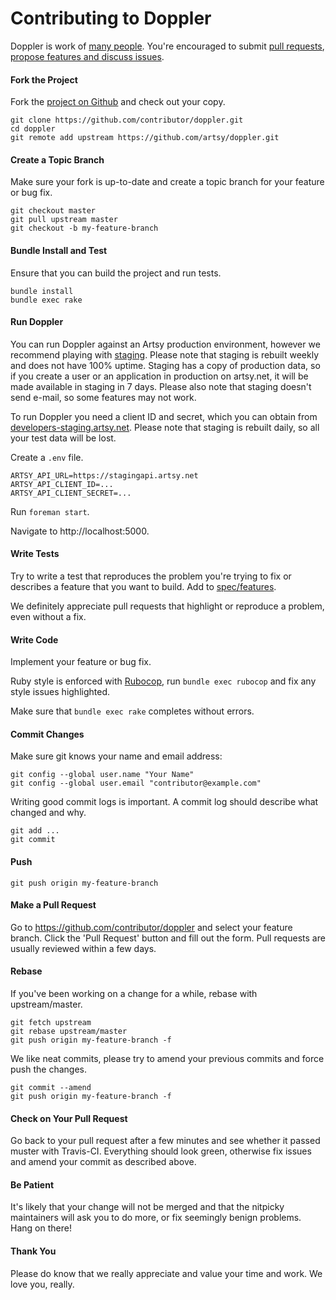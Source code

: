 Contributing to Doppler
=======================

Doppler is work of [many people](https://github.com/artsy/doppler/graphs/contributors). You're encouraged to submit [pull requests](https://github.com/artsy/doppler/pulls), [propose features and discuss issues](https://github.com/artsy/doppler/issues).

#### Fork the Project

Fork the [project on Github](https://github.com/artsy/doppler) and check out your copy.

```
git clone https://github.com/contributor/doppler.git
cd doppler
git remote add upstream https://github.com/artsy/doppler.git
```

#### Create a Topic Branch

Make sure your fork is up-to-date and create a topic branch for your feature or bug fix.

```
git checkout master
git pull upstream master
git checkout -b my-feature-branch
```

#### Bundle Install and Test

Ensure that you can build the project and run tests.

```
bundle install
bundle exec rake
```

#### Run Doppler

You can run Doppler against an Artsy production environment, however we recommend playing with [staging](https://stagingapi.artsy.net). Please note that staging is rebuilt weekly and does not have 100% uptime. Staging has a copy of production data, so if you create a user or an application in production on artsy.net, it will be made available in staging in 7 days. Please also note that staging doesn't send e-mail, so some features may not work.

To run Doppler you need a client ID and secret, which you can obtain from [developers-staging.artsy.net](https://developers-staging.artsy.net). Please note that staging is rebuilt daily, so all your test data will be lost.

Create a `.env` file.

```
ARTSY_API_URL=https://stagingapi.artsy.net
ARTSY_API_CLIENT_ID=...
ARTSY_API_CLIENT_SECRET=...
```

Run `foreman start`.

Navigate to http://localhost:5000.

#### Write Tests

Try to write a test that reproduces the problem you're trying to fix or describes a feature that you want to build. Add to [spec/features](spec/features).

We definitely appreciate pull requests that highlight or reproduce a problem, even without a fix.

#### Write Code

Implement your feature or bug fix.

Ruby style is enforced with [Rubocop](https://github.com/bbatsov/rubocop), run `bundle exec rubocop` and fix any style issues highlighted.

Make sure that `bundle exec rake` completes without errors.

#### Commit Changes

Make sure git knows your name and email address:

```
git config --global user.name "Your Name"
git config --global user.email "contributor@example.com"
```

Writing good commit logs is important. A commit log should describe what changed and why.

```
git add ...
git commit
```

#### Push

```
git push origin my-feature-branch
```

#### Make a Pull Request

Go to https://github.com/contributor/doppler and select your feature branch. Click the 'Pull Request' button and fill out the form. Pull requests are usually reviewed within a few days.

#### Rebase

If you've been working on a change for a while, rebase with upstream/master.

```
git fetch upstream
git rebase upstream/master
git push origin my-feature-branch -f
```

We like neat commits, please try to amend your previous commits and force push the changes.

```
git commit --amend
git push origin my-feature-branch -f
```

#### Check on Your Pull Request

Go back to your pull request after a few minutes and see whether it passed muster with Travis-CI. Everything should look green, otherwise fix issues and amend your commit as described above.

#### Be Patient

It's likely that your change will not be merged and that the nitpicky maintainers will ask you to do more, or fix seemingly benign problems. Hang on there!

#### Thank You

Please do know that we really appreciate and value your time and work. We love you, really.
